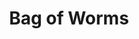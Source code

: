 ---
layout: project
permalink: /bag_of_worms/
title: "Bag of Worms"
created: "TBD"
root: "/assets/01_projects/bag_of_worms/"
bg-video: >
  <iframe src="https://player.vimeo.com/video/249832060" width="640" height="360" frameborder="0" webkitallowfullscreen mozallowfullscreen allowfullscreen></iframe>

description: >
  TBD

collaborators:
  - person: TBD
    url: https://espn.com

showing:
  - text: TBD
    url: https://espn.com

links:
  - text: TBD
    url: https://espn.com

awards:
  - text: TBD
    url: https://espn.com

press:
  - text: TBD
    url: https://espn.com

documentation:
  - "01.jpg"
  - "02.jpg"
  - "03.jpg"
  - "04.jpg"
  - "05.jpg"
  - "06.jpg"
---